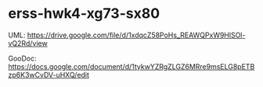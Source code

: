 # erss-hwk4-xg73-sx80


UML: https://drive.google.com/file/d/1xdqcZ58PoHs_REAWQPxW9HlSOl-vQ2Rd/view

GooDoc: https://docs.google.com/document/d/1tykwYZRgZLGZ6MRre9msELG8pETBzp6K3wCvDV-uHXQ/edit
